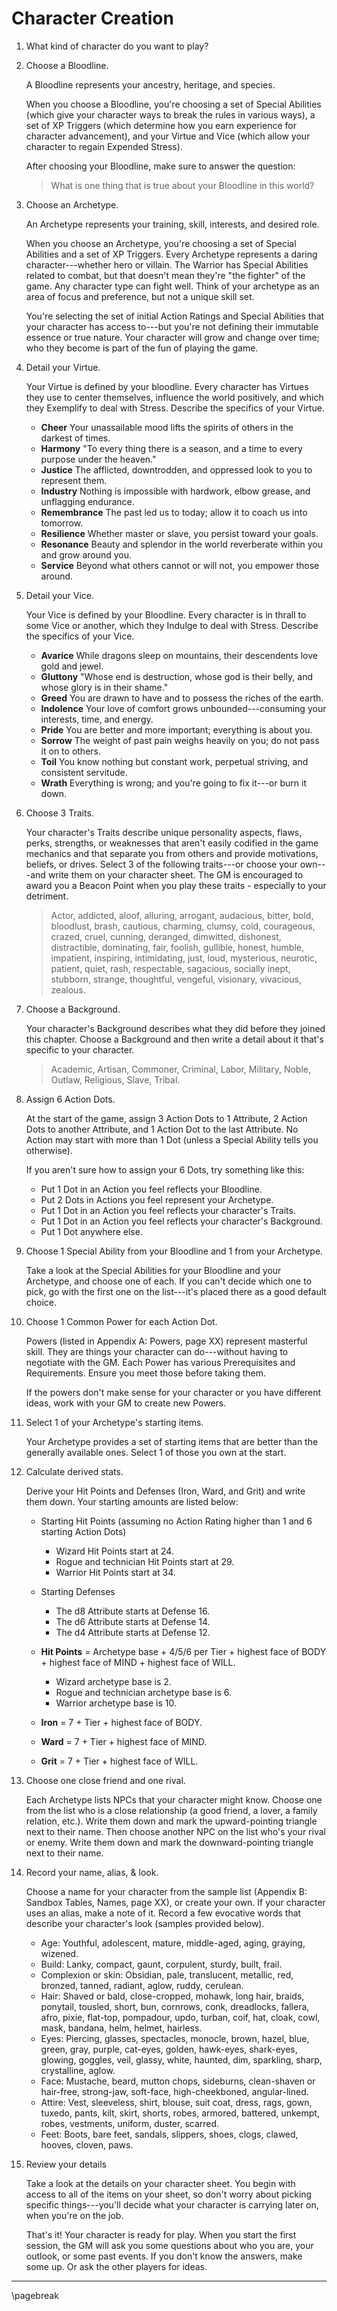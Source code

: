 # Character Creation

1. What kind of character do you want to play?

2. Choose a Bloodline.

    A Bloodline represents your ancestry, heritage, and species.

    When you choose a Bloodline, you're choosing a set of Special Abilities (which give your character ways to break the rules in various ways), a set of XP Triggers (which determine how you earn experience for character advancement), and your Virtue and Vice (which allow your character to regain Expended Stress).

    After choosing your Bloodline, make sure to answer the question:

    > What is one thing that is true about your Bloodline in this world?

3. Choose an Archetype.

    An Archetype represents your training, skill, interests, and desired role.

    When you choose an Archetype, you're choosing a set of Special Abilities and a set of XP Triggers. Every Archetype represents a daring character---whether hero or villain. The Warrior has Special Abilities related to combat, but that doesn't mean they're "the fighter" of the game. Any character type can fight well. Think of your archetype as an area of focus and preference, but not a unique skill set.

    You're selecting the set of initial Action Ratings and Special Abilities that your character has access to---but you're not defining their immutable essence or true nature. Your character will grow and change over time; who they become is part of the fun of playing the game.

4. Detail your Virtue.

    Your Virtue is defined by your bloodline. Every character has Virtues they use to center themselves, influence the world positively, and which they Exemplify to deal with Stress. Describe the specifics of your Virtue.

    * **Cheer** Your unassailable mood lifts the spirits of others in the darkest of times.
    * **Harmony** "To every thing there is a season, and a time to every purpose under the heaven."
    * **Justice** The afflicted, downtrodden, and oppressed look to you to represent them.
    * **Industry** Nothing is impossible with hardwork, elbow grease, and unflagging endurance.
    * **Remembrance** The past led us to today; allow it to coach us into tomorrow.
    * **Resilience** Whether master or slave, you persist toward your goals.
    * **Resonance** Beauty and splendor in the world reverberate within you and grow around you.
    * **Service** Beyond what others cannot or will not, you empower those around.

5. Detail your Vice.

    Your Vice is defined by your Bloodline. Every character is in thrall to some Vice or another, which they Indulge to deal with Stress. Describe the specifics of your Vice.

    * **Avarice** While dragons sleep on mountains, their descendents love gold and jewel.
    * **Gluttony** "Whose end is destruction, whose god is their belly, and whose glory is in their shame."
    * **Greed** You are drawn to have and to possess the riches of the earth.
    * **Indolence** Your love of comfort grows unbounded---consuming your interests, time, and energy.
    * **Pride** You are better and more important; everything is about you.
    * **Sorrow** The weight of past pain weighs heavily on you; do not pass it on to others.
    * **Toil** You know nothing but constant work, perpetual striving, and consistent servitude.
    * **Wrath** Everything is wrong; and you're going to fix it---or burn it down.

6. Choose 3 Traits.

    Your character's Traits describe unique personality aspects, flaws, perks, strengths, or weaknesses that aren't easily codified in the game mechanics and that separate you from others and provide motivations, beliefs, or drives. Select 3 of the following traits---or choose your own---and write them on your character sheet. The GM is encouraged to award you a Beacon Point when you play these traits - especially to your detriment.

    > Actor, addicted, aloof, alluring, arrogant, audacious, bitter, bold, bloodlust, brash, cautious, charming, clumsy, cold, courageous, crazed, cruel, cunning, deranged, dimwitted, dishonest, distractible, dominating, fair, foolish, gullible, honest, humble, impatient, inspiring, intimidating, just, loud, mysterious, neurotic, patient, quiet, rash, respectable, sagacious, socially inept, stubborn, strange, thoughtful, vengeful, visionary, vivacious, zealous.

7. Choose a Background.

    Your character's Background describes what they did before they joined this chapter. Choose a Background and then write a detail about it that's specific to your character.

    > Academic, Artisan, Commoner, Criminal, Labor, Military, Noble, Outlaw, Religious, Slave, Tribal.

8. Assign 6 Action Dots.

    At the start of the game, assign 3 Action Dots to 1 Attribute, 2 Action Dots to another Attribute, and 1 Action Dot to the last Attribute. No Action may start with more than 1 Dot (unless a Special Ability tells you otherwise).

    If you aren't sure how to assign your 6 Dots, try something like this:

    * Put 1 Dot in an Action you feel reflects your Bloodline.
    * Put 2 Dots in Actions you feel represent your Archetype.
    * Put 1 Dot in an Action you feel reflects your character's Traits.
    * Put 1 Dot in an Action you feel reflects your character's Background.
    * Put 1 Dot anywhere else.

9. Choose 1 Special Ability from your Bloodline and 1 from your Archetype.

    Take a look at the Special Abilities for your Bloodline and your Archetype, and choose one of each. If you can't decide which one to pick, go with the first one on the list---it's placed there as a good default choice.

10. Choose 1 Common Power for each Action Dot.

    Powers (listed in Appendix A: Powers, page XX) represent masterful skill. They are things your character can do---without having to negotiate with the GM. Each Power has various Prerequisites and Requirements. Ensure you meet those before taking them.

    If the powers don't make sense for your character or you have different ideas, work with your GM to create new Powers.

11. Select 1 of your Archetype's starting items.

    Your Archetype provides a set of starting items that are better than the generally available ones. Select 1 of those you own at the start.

12. Calculate derived stats.

    Derive your Hit Points and Defenses (Iron, Ward, and Grit) and write them down. Your starting amounts are listed below:

    * Starting Hit Points (assuming no Action Rating higher than 1 and 6 starting Action Dots)
        * Wizard Hit Points start at 24.
        * Rogue and technician Hit Points start at 29.
        * Warrior Hit Points start at 34.
    * Starting Defenses
        * The d8 Attribute starts at Defense 16.
        * The d6 Attribute starts at Defense 14.
        * The d4 Attribute starts at Defense 12.

    * **Hit Points** = Archetype base + 4/5/6 per Tier + highest face of BODY + highest face of MIND + highest face of WILL.
        * Wizard archetype base is 2.
        * Rogue and technician archetype base is 6.
        * Warrior archetype base is 10.
    * **Iron** = 7 + Tier + highest face of BODY.
    * **Ward** = 7 + Tier + highest face of MIND.
    * **Grit** = 7 + Tier + highest face of WILL.

13. Choose one close friend and one rival.

    Each Archetype lists NPCs that your character might know. Choose one from the list who is a close relationship (a good friend, a lover, a family relation, etc.). Write them down and mark the upward-pointing triangle next to their name. Then choose another NPC on the list who's your rival or enemy. Write them down and mark the downward-pointing triangle next to their name.

14. Record your name, alias, & look.

    Choose a name for your character from the sample list (Appendix B: Sandbox Tables, Names, page XX), or create your own. If your character uses an alias, make a note of it. Record a few evocative words that describe your character's look (samples provided below).

    * Age: Youthful, adolescent, mature, middle-aged, aging, graying, wizened.
    * Build: Lanky, compact, gaunt, corpulent, sturdy, built, frail.
    * Complexion or skin: Obsidian, pale, translucent, metallic, red, bronzed, tanned, radiant, aglow, ruddy, cerulean.
    * Hair: Shaved or bald, close-cropped, mohawk, long hair, braids, ponytail, tousled, short, bun, cornrows, conk, dreadlocks, fallera, afro, pixie, flat-top, pompadour, updo, turban, coif, hat, cloak, cowl, mask, bandana, helm, helmet, hairless.
    * Eyes: Piercing, glasses, spectacles, monocle, brown, hazel, blue, green, gray, purple, cat-eyes, golden, hawk-eyes, shark-eyes, glowing, goggles, veil, glassy, white, haunted, dim, sparkling, sharp, crystalline, aglow.
    * Face: Mustache, beard, mutton chops, sideburns, clean-shaven or hair-free, strong-jaw, soft-face, high-cheekboned, angular-lined.
    * Attire: Vest, sleeveless, shirt, blouse, suit coat, dress, rags, gown, tuxedo, pants, kilt, skirt, shorts, robes, armored, battered, unkempt, robes, vestments, uniform, duster, scarred.
    * Feet: Boots, bare feet, sandals, slippers, shoes, clogs, clawed, hooves, cloven, paws.

15. Review your details

    Take a look at the details on your character sheet. You begin with access to all of the items on your sheet, so don't worry about picking specific things---you'll decide what your character is carrying later on, when you're on the job.

    That's it! Your character is ready for play. When you start the first session, the GM will ask you some questions about who you are, your outlook, or some past events. If you don't know the answers, make some up. Or ask the other players for ideas.

* * * * * * * * * * * * * * * * * * * * * * * * * * * * * * * * * * * * * * * *

\pagebreak
